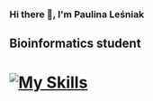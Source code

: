 ### Hi there 👋, I'm Paulina Leśniak

## Bioinformatics student

# [![My Skills](https://skillicons.dev/icons?i=bash,html,css,bootstrap,cs,dotnet,docker,py,flask,heroku,git,github,latex,r)](https://skillicons.dev)

<!--
**PaulinaL01/PaulinaL01** is a ✨ _special_ ✨ repository because its `README.md` (this file) appears on your GitHub profile.

Here are some ideas to get you started:

- 🔭 I’m currently working on ...
- 🌱 I’m currently learning ...
- 👯 I’m looking to collaborate on ...
- 🤔 I’m looking for help with ...
- 💬 Ask me about ...
- 📫 How to reach me: ...
- 😄 Pronouns: ...
- ⚡ Fun fact: ...
-->
